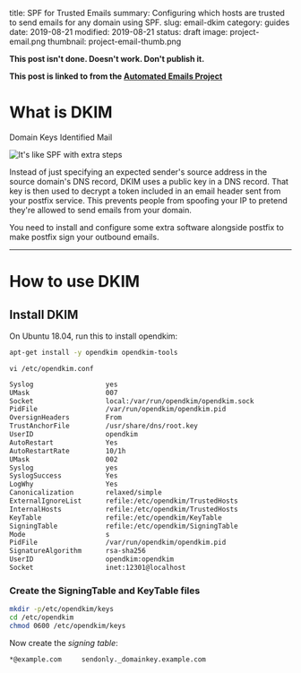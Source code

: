 title: SPF for Trusted Emails
summary: Configuring which hosts are trusted to send emails for any domain using SPF.
slug: email-dkim
category: guides
date: 2019-08-21
modified: 2019-08-21
status: draft
image: project-email.png
thumbnail: project-email-thumb.png


**This post isn't done. Doesn't work. Don't publish it.**

**This post is linked to from the [Automated Emails Project](/project-email.html)**


# What is DKIM
Domain Keys Identified Mail

![It's like SPF with extra steps](https://i.imgflip.com/37oxj1.jpg)


Instead of just specifying an expected sender's source address in the source
domain's DNS record, DKIM uses a public key in a DNS record. That key is then
used to decrypt a token included in an email header sent from your postfix
service. This prevents people from spoofing your IP to pretend they're allowed
to send emails from your domain.

You need to install and configure some extra software alongside postfix to make
postfix sign your outbound emails.


---


# How to use DKIM

## Install DKIM

On Ubuntu 18.04, run this to install opendkim:
```bash
apt-get install -y opendkim opendkim-tools
```



`vi /etc/opendkim.conf`

```bash
Syslog                  yes
UMask                   007
Socket                  local:/var/run/opendkim/opendkim.sock
PidFile                 /var/run/opendkim/opendkim.pid
OversignHeaders         From
TrustAnchorFile         /usr/share/dns/root.key
UserID                  opendkim
AutoRestart             Yes
AutoRestartRate         10/1h
UMask                   002
Syslog                  yes
SyslogSuccess           Yes
LogWhy                  Yes
Canonicalization        relaxed/simple
ExternalIgnoreList      refile:/etc/opendkim/TrustedHosts
InternalHosts           refile:/etc/opendkim/TrustedHosts
KeyTable                refile:/etc/opendkim/KeyTable
SigningTable            refile:/etc/opendkim/SigningTable
Mode                    s
PidFile                 /var/run/opendkim/opendkim.pid
SignatureAlgorithm      rsa-sha256
UserID                  opendkim:opendkim
Socket                  inet:12301@localhost
```

### Create the SigningTable and KeyTable files

```bash
mkdir -p/etc/opendkim/keys
cd /etc/opendkim
chmod 0600 /etc/opendkim/keys
```

Now create the *signing table*:


```text
*@example.com     sendonly._domainkey.example.com
```
